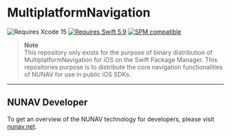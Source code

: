 # MultiplatformNavigation

![Requires Xcode 15](https://img.shields.io/badge/Xcode-15-1575F9.svg?style=flat&logo=xcode&logoColor=1575F9)
[![Requires Swift 5.9](https://img.shields.io/badge/Swift-5.7-FA7343.svg?style=flat&logo=Swift)](https://swift.org/package-manager/)
[![SPM compatible](https://img.shields.io/badge/Swift%20Package%20Manager-compatible-FA7343.svg?style=flat&logo=Swift)](https://swiftpackageindex.com/maplibre/maplibre-gl-native-distribution)

> **Note**  
> This repository only exists for the purpose of binary distribution of MultiplatformNavigation for iOS on the Swift Package Manager. This repositories purpose is to distribute the core navigation functionalities of NUNAV for use in public iOS SDKs.

---

## NUNAV Developer

To get an overview of the NUNAV technology for developers, please visit [nunav.net](https://nunav.net).
